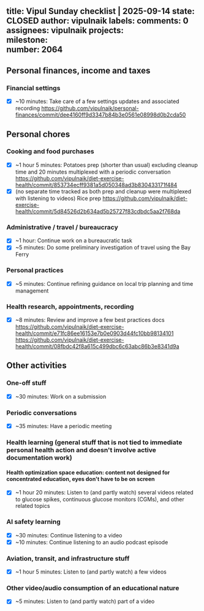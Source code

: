 title:	Vipul Sunday checklist | 2025-09-14
state:	CLOSED
author:	vipulnaik
labels:	
comments:	0
assignees:	vipulnaik
projects:	
milestone:	
number:	2064
--
## Personal finances, income and taxes

### Financial settings

- [x] ~10 minutes: Take care of a few settings updates and associated recording https://github.com/vipulnaik/personal-finances/commit/dee4160ff9d3347b84b3e0561e08998d0b2cda50

## Personal chores

### Cooking and food purchases

- [x] ~1 hour 5 minutes: Potatoes prep (shorter than usual) excluding cleanup time and 20 minutes multiplexed with a periodic conversation https://github.com/vipulnaik/diet-exercise-health/commit/853734ecff9381a5d050348ad3b830433171f484
- [x] (no separate time tracked as both prep and cleanup were multiplexed with listening to videos) Rice prep https://github.com/vipulnaik/diet-exercise-health/commit/5d84526d2b634ad5b25727f83cdbdc5aa2f768da

### Administrative / travel / bureaucracy

- [x] ~1 hour: Continue work on a bureaucratic task
- [x] ~5 minutes: Do some preliminary investigation of travel using the Bay Ferry

### Personal practices

- [x] ~5 minutes: Continue refining guidance on local trip planning and time management

### Health research, appointments, recording

- [x] ~8 minutes: Review and improve a few best practices docs https://github.com/vipulnaik/diet-exercise-health/commit/e71fc86ee16153e7b0e0903d44fc10bb98134101 https://github.com/vipulnaik/diet-exercise-health/commit/08fbdc42f8a615c499dbc6c63abc86b3e8341d9a

## Other activities

### One-off stuff

- [x] ~30 minutes: Work on a submission

### Periodic conversations

- [x] ~35 minutes: Have a periodic meeting

### Health learning (general stuff that is not tied to immediate personal health action and doesn't involve active documentation work)

#### Health optimization space education: content not designed for concentrated education, eyes don't have to be on screen

- [x] ~1 hour 20 minutes: Listen to (and partly watch) several videos related to glucose spikes, continuous glucose monitors (CGMs), and other related topics

### AI safety learning

- [x] ~30 minutes: Continue listening to a video
- [x] ~10 minutes: Continue listening to an audio podcast episode

### Aviation, transit, and infrastructure stuff

- [x] ~1 hour 5 minutes: Listen to (and partly watch) a few videos

### Other video/audio consumption of an educational nature

- [x] ~5 minutes: Listen to (and partly watch) part of a video
